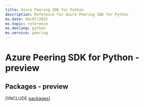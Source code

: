 ```yaml
---
title: Azure Peering SDK for Python
description: Reference for Azure Peering SDK for Python
ms.date: 04/07/2025
ms.topic: reference
ms.devlang: python
ms.service: peering
---
```

# Azure Peering SDK for Python - preview
## Packages - preview
[!INCLUDE [packages](peering-index.md)]